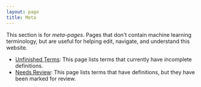```yaml
---
layout: page
title: Meta
---
```

This section is for *meta-pages*. Pages that don't contain machine
learning terminology, but are useful for helping edit, navigate,
and understand this website.

 - [Unfinished Terms](/meta/unfinished/): This page lists terms that currently
 have incomplete definitions.
 - [Needs Review](/meta/needs-review/): This page lists terms that have definitions, but they have been marked for review.